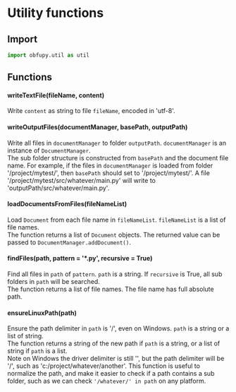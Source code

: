 # Utility functions

## Import

```python
import obfupy.util as util
```

## Functions

#### writeTextFile(fileName, content)

Write `content` as string to file `fileName`, encoded in 'utf-8'.

#### writeOutputFiles(documentManager, basePath, outputPath)

Write all files in `documentManager` to folder `outputPath`. `documentManager` is an instance of `DocumentManager`.  
The sub folder structure is constructed from `basePath` and the document file name. For example, if the files in `documentManager` is loaded from folder '/project/mytest/', then `basePath` should set to '/project/mytest/'. A file '/project/mytest/src/whatever/main.py' will write to 'outputPath/src/whatever/main.py'.

#### loadDocumentsFromFiles(fileNameList)

Load `Document` from each file name in `fileNameList`. `fileNameList` is a list of file names.  
The function returns a list of `Document` objects. The returned value can be passed to `DocumentManager.addDocument()`.

#### findFiles(path, pattern = '*.py', recursive = True)

Find all files in `path` of `pattern`. `path` is a string. If `recursive` is True, all sub folders in `path` will be searched.  
The function returns a list of file names. The file name has full absolute path.

#### ensureLinuxPath(path)

Ensure the path delimiter in `path` is '/', even on Windows. `path` is a string or a list of string.  
The function returns a string of the new path if `path` is a string, or a list of string if `path` is a list.  
Note on Windows the driver delimiter is still '\', but the path delimiter will be '/', such as 'c:\/project/whatever/another'.
This function is useful to normalize the path, and make it easier to check if a path contains a sub folder,
such as we can check `'/whatever/' in path` on any platform.


